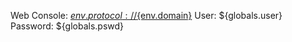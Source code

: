Web Console: <a href='${env.protocol}://${env.domain}'>${env.protocol}://${env.domain}</a> 
User: ${globals.user}
Password: ${globals.pswd}
